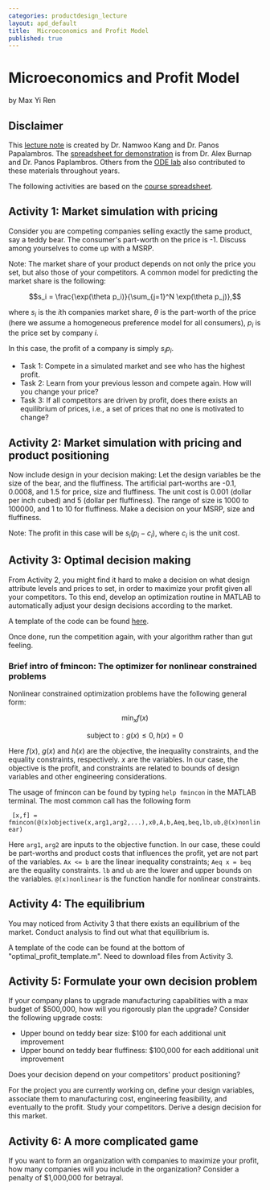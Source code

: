 ```yaml
---
categories: productdesign_lecture
layout: apd_default
title:  Microeconomics and Profit Model
published: true
---
```

<style TYPE="text/css">
code.has-jax {font: inherit; font-size: 100%; background: inherit; border: inherit;}
</style>
<script type="text/x-mathjax-config">
MathJax.Hub.Config({
    tex2jax: {
        inlineMath: [['$','$'], ['\\(','\\)']],
        skipTags: ['script', 'noscript', 'style', 'textarea', 'pre'] // removed 'code' entry
    }
});
MathJax.Hub.Queue(function() {
    var all = MathJax.Hub.getAllJax(), i;
    for(i = 0; i < all.length; i += 1) {
        all[i].SourceElement().parentNode.className += ' has-jax';
    }
});
</script>
<script type="text/javascript" src="http://cdn.mathjax.org/mathjax/latest/MathJax.js?config=TeX-AMS-MML_HTMLorMML"></script>


# Microeconomics and Profit Model
by Max Yi Ren

## Disclaimer
This [lecture note][1] is created by Dr. Namwoo Kang and Dr. Panos Papalambros. 
The [spreadsheet for demonstration][2] is from Dr. Alex Burnap and Dr. Panos Paplambros. 
Others from the [ODE lab][3] also contributed to these materials throughout years. 

The following activities are based on the [course spreadsheet][4].

## Activity 1: Market simulation with pricing
Consider you are competing companies selling 
exactly the same product, say a teddy bear. The consumer's part-worth on the price is -1. Discuss
among yourselves to come up with a MSRP. 

Note: The market share of your product depends on not only the price you set, but also those of your 
competitors. A common model for predicting the market share is the following:

$$s_i = \frac{\exp(\theta p_i)}{\sum_{j=1}^N \exp(\theta p_j)},$$

where $s_i$ is the $i$th companies market share, $\theta$ is the part-worth of the price 
(here we assume a homogeneous preference model for all consumers), $p_i$ is the price set by
company $i$. 

In this case, the profit of a company is simply $s_ip_i$.

* Task 1: Compete in a simulated market and see who has the highest profit. 
* Task 2: Learn from your previous lesson and compete again. How will you change your price?
* Task 3: If all competitors are driven by profit, does there exists an equilibrium of prices, 
i.e., a set of prices that no one is motivated to change?

## Activity 2: Market simulation with pricing and product positioning
Now include design in your decision making: Let the design variables be the size of the bear, and
the fluffiness. The artificial part-worths are -0.1, 0.0008, and 1.5 for price, size and fluffiness.
The unit cost is 0.001 (dollar per inch cubed) and 5 (dollar per fluffiness). The range of size is 
1000 to 100000, and 1 to 10 for fluffiness. Make a decision on your MSRP, size and fluffiness. 

Note: The profit in this case will be $s_i(p_i-c_i)$, where $c_i$ is the unit cost.

## Activity 3: Optimal decision making
From Activity 2, you might find it hard to make a decision on what design attribute levels
and prices to set, in order to maximize your profit given all your competitors. 
To this end, develop an optimization routine in MATLAB to automatically adjust your
design decisions according to the market. 

A template of the code can be found [here][5].

Once done, run the competition again, with your algorithm rather than gut feeling.

### Brief intro of fmincon: The optimizer for nonlinear constrained problems
Nonlinear constrained optimization problems have the following general form:

$$\min_x f(x)$$

$$\text{subject to}: g(x)\leq 0, h(x)=0$$ 

Here $f(x)$, $g(x)$ and $h(x)$ are the objective, the inequality constraints, and the
equality constraints, respectively. $x$ are the variables. In our case, the objective
is the profit, and constraints are related to bounds of design variables and other 
engineering considerations.

The usage of fmincon can be found by typing ```help fmincon``` in the MATLAB terminal. 
The most common call has the following form

``` [x,f] = fmincon(@(x)objective(x,arg1,arg2,...),x0,A,b,Aeq,beq,lb,ub,@(x)nonlinear)```

Here ```arg1```, ```arg2``` are inputs to the objective function. In our case, these
could be part-worths and product costs that influences the profit, yet are not part of 
the variables. ```Ax <= b``` are the linear inequality constraints; ```Aeq x = beq``` are the 
equality constraints.  ```lb``` and ```ub``` are the lower and upper bounds on the variables.
```@(x)nonlinear``` is the function handle for nonlinear constraints.

## Activity 4: The equilibrium
You may noticed from Activity 3 that there exists an equilibrium of the market. Conduct
analysis to find out what that equilibrium is. 

A template of the code can be found at the bottom of "optimal_profit_template.m". Need to 
download files from Activity 3.

## Activity 5: Formulate your own decision problem
If your company plans to upgrade manufacturing capabilities with a max budget of $500,000, how 
will you rigorously plan the upgrade? Consider the following upgrade costs:

* Upper bound on teddy bear size: $100 for each additional unit improvement
* Upper bound on teddy bear fluffiness: $100,000 for each additional unit improvement

Does your decision depend on your competitors' product positioning?

For the project you are currently working on, define your design variables, associate them to 
manufacturing cost, engineering feasibility, and eventually to the profit. Study your competitors. Derive
a design decision for this market. 

## Activity 6: A more complicated game
If you want to form an organization with companies to maximize your profit, 
how many companies will you include in the organization? Consider a penalty of $1,000,000 for betrayal.


[1]: /_teaching/productdesign/ProfitModel.pptx
[2]: /_teaching/productdesign/BeamProfitMaximizationExample.xlsx
[3]: http://ode.engin.umich.edu
[4]: https://docs.google.com/spreadsheets/d/1sCL38r9I73seXU7IXAj6VPdroeFTddfsGBVgFXyvBMA/edit#gid=5391810
[5]: /_teaching/productdesign/optimal_profit_template.zip